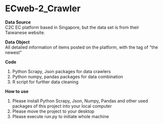 # ECweb-2_Crawler

<strong>Data Source</strong></br>
C2C EC platform based in Singapore, but the data set is from their Taiwanese website.</br>

<strong>Data Object</strong></br>
All detailed information of items posted on the platform, with the tag of "the newest"</br>

<strong>Code</strong></br>
1. Python Scrapy, Json packages for data crawlers</br>
2. Python numpy, pandas packages for data combination</br>
3. R script for further data cleaning</br>

<strong>How to use</strong></br>
1. Please install Python Scrapy, Json, Numpy, Pandas and other used packages of this project into your local computer</br>
2. Please move the project to your desktop</br>
2. Please execute run.py to initiate whole machine</br>
